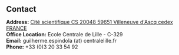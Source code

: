 <h1 id="contact"></h1>

<h2 style="margin: 60px 0px 10px;">Contact</h2>

<p><strong>Address:</strong> <a href="https://www.google.com/maps/place/École+Centrale+de+Lille/@50.6068158,3.1339386,17z/data=!3m2!4b1!5s0x47c2d64e23ef7045:0x51508a2b4f3f861b!4m6!3m5!1s0x47c2d78818752349:0x1cfb90a26629773f!8m2!3d50.6068158!4d3.1365135!16zL20vMGtuYmQ?hl=fr-fr&entry=ttu">Cité scientifique
CS 20048
59651 Villeneuve d'Ascq cedex
FRANCE</a>
<br />
<strong>Office Location:</strong> Ecole Centrale de Lille - C-329 
<br />
<strong>Email:</strong> <email>guilherme.espindola (at) centralelille.fr</email>
<br />
<strong>Phone:</strong> +33 (0)3 20 33 54 92 </p>
